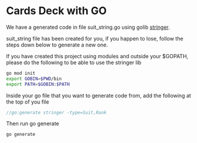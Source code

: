 # Cards Deck with GO

We have a generated code in file suit_string.go using golib [stringer](https://golang.org/x/tools/cmd/stringer).

suit_string file has been created for you, if you happen to lose, follow the steps down below to generate a new one.

If you have created this project using modules and outside your $GOPATH, please do the following to be able to use the stringer lib

```bash
go mod init
export GOBIN=$PWD/bin
export PATH=$GOBIN:$PATH
```

Inside your go file that you want to generate code from, add the following at the top of you file

```go
//go:generate stringer -type=Suit,Rank
```

Then run go generate

```bash
go generate
```
